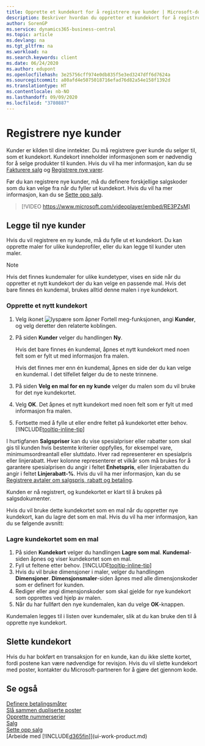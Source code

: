 ```yaml
---
title: Opprette et kundekort for å registrere nye kunder | Microsoft-dokumentasjon
description: Beskriver hvordan du oppretter et kundekort for å registrere informasjon om hver nye kunde eller klient du selger til.
author: SorenGP
ms.service: dynamics365-business-central
ms.topic: article
ms.devlang: na
ms.tgt_pltfrm: na
ms.workload: na
ms.search.keywords: client
ms.date: 06/24/2020
ms.author: edupont
ms.openlocfilehash: 3e25756cff974e0db835f5e3ed3247dff6d7624a
ms.sourcegitcommit: a80afd4e5075018716efad76d82a54e158f1392d
ms.translationtype: HT
ms.contentlocale: nb-NO
ms.lasthandoff: 09/09/2020
ms.locfileid: "3780887"
---
```

# <a name="register-new-customers"></a>Registrere nye kunder

Kunder er kilden til dine inntekter. Du må registrere gver kunde du selger til, som et kundekort. Kundekort inneholder informasjonen som er nødvendig for å selge produkter til kunden. Hvis du vil ha mer informasjon, kan du se [Fakturere salg](sales-how-invoice-sales.md) og [Registrere nye varer](inventory-how-register-new-items.md).  

Før du kan registrere nye kunder, må du definere forskjellige salgskoder som du kan velge fra når du fyller ut kundekort. Hvis du vil ha mer informasjon, kan du se [Sette opp salg](sales-setup-sales.md).

> [!VIDEO https://www.microsoft.com/videoplayer/embed/RE3PZsM]

## <a name="adding-new-customers"></a>Legge til nye kunder

Hvis du vil registrere en ny kunde, må du fylle ut et kundekort. Du kan opprette maler for ulike kundeprofiler, eller du kan legge til kunder uten maler.  

> [!NOTE]  
> Hvis det finnes kundemaler for ulike kundetyper, vises en side når du oppretter et nytt kundekort der du kan velge en passende mal. Hvis det bare finnes én kundemal, brukes alltid denne malen i nye kundekort.  

### <a name="to-create-a-new-customer-card"></a>Opprette et nytt kundekort

1. Velg ikonet ![lyspære som åpner Fortell meg-funksjonen](media/ui-search/search_small.png "Fortell hva du vil gjøre"), angi **Kunder**, og velg deretter den relaterte koblingen.  
2. På siden **Kunder** velger du handlingen **Ny**.

    Hvis det bare finnes én kundemal, åpnes et nytt kundekort med noen felt som er fylt ut med informasjon fra malen.

    Hvis det finnes mer enn én kundemal, åpnes en side der du kan velge en kundemal. I det tilfellet følger du de to neste trinnene.
3. På siden **Velg en mal for en ny kunde** velger du malen som du vil bruke for det nye kundekortet.
4. Velg **OK**. Det åpnes et nytt kundekort med noen felt som er fylt ut med informasjon fra malen.  
5. Fortsette med å fylle ut eller endre feltet på kundekortet etter behov. [!INCLUDE[tooltip-inline-tip](includes/tooltip-inline-tip_md.md)]

I hurtigfanen **Salgspriser** kan du vise spesialpriser eller rabatter som skal gis til kunden hvis bestemte kriterier oppfylles, for eksempel vare, minimumsordreantall eller sluttdato. Hver rad representerer en spesialpris eller linjerabatt. Hver kolonne representerer et vilkår som må brukes for å garantere spesialprisen du angir i feltet **Enhetspris**, eller linjerabatten du angir i feltet **Linjerabatt-%**. Hvis du vil ha mer informasjon, kan du se [Registrere avtaler om salgspris, rabatt og betaling](sales-how-record-sales-price-discount-payment-agreements.md).

Kunden er nå registrert, og kundekortet er klart til å brukes på salgsdokumenter.

Hvis du vil bruke dette kundekortet som en mal når du oppretter nye kundekort, kan du lagre det som en mal. Hvis du vil ha mer informasjon, kan du se følgende avsnitt:  

### <a name="to-save-the-customer-card-as-a-template"></a>Lagre kundekortet som en mal

1. På siden **Kundekort** velger du handlingen **Lagre som mal**. **Kundemal**-siden åpnes og viser kundekortet som en mal.
2. Fyll ut feltene etter behov. [!INCLUDE[tooltip-inline-tip](includes/tooltip-inline-tip_md.md)]
3. Hvis du vil bruke dimensjoner i maler, velger du handlingen **Dimensjoner**. **Dimensjonsmaler**-siden åpnes med alle dimensjonskoder som er definert for kunden.
4. Rediger eller angi dimensjonskoder som skal gjelde for nye kundekort som opprettes ved hjelp av malen.  
5. Når du har fullført den nye kundemalen, kan du velge **OK**-knappen.

Kundemalen legges til i listen over kundemaler, slik at du kan bruke den til å opprette nye kundekort.

## <a name="deleting-customer-cards"></a>Slette kundekort

Hvis du har bokført en transaksjon for en kunde, kan du ikke slette kortet, fordi postene kan være nødvendige for revisjon. Hvis du vil slette kundekort med poster, kontakter du Microsoft-partneren for å gjøre det gjennom kode.  

## <a name="see-also"></a>Se også

[Definere betalingsmåter](finance-payment-methods.md)  
[Slå sammen dupliserte poster](sales-how-merge-duplicate-records.md)  
[Opprette nummerserier](ui-create-number-series.md)  
[Salg](sales-manage-sales.md)  
[Sette opp salg](sales-setup-sales.md)  
[Arbeide med [!INCLUDE[d365fin](includes/d365fin_md.md)]](ui-work-product.md)  
